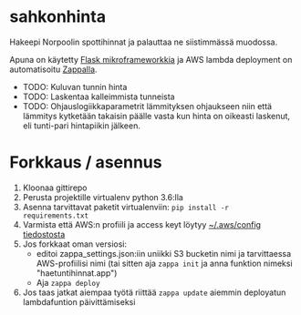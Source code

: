 # sahkonhinta
Hakeepi Norpoolin spottihinnat ja palauttaa ne siistimmässä muodossa.

Apuna on käytetty [Flask mikroframeworkkia](https://www.fullstackpython.com/flask.html) ja AWS lambda deployment on automatisoitu [Zappalla](https://www.zappa.io/).

- TODO: Kuluvan tunnin hinta
- TODO: Laskentaa kalleimmista tunneista
- TODO: Ohjauslogiikkaparametrit lämmityksen ohjaukseen niin että lämmitys kytketään takaisin päälle 
      vasta kun hinta on oikeasti laskenut, eli tunti-pari hintapiikin jälkeen.
      
# Forkkaus / asennus
1. Kloonaa gittirepo
2. Perusta projektille virtualenv python 3.6:lla
3. Asenna tarvittavat paketit virtualenviin: `pip install -r requirements.txt`
4. Varmista että AWS:n profiili ja access keyt löytyy [~/.aws/config tiedostosta](http://docs.aws.amazon.com/cli/latest/userguide/cli-chap-getting-started.html)
5. Jos forkkaat oman versiosi: 
      - editoi zappa_settings.json:iin uniikki S3 bucketin nimi ja tarvittaessa AWS-profiilisi nimi (tai sitten aja `zappa init` ja anna funktion nimeksi "haetuntihinnat.app")
      - Aja `zappa deploy`
6. Jos taas jatkat aiempaa työtä riittää `zappa update` aiemmin deployatun lambdafuntion päivittämiseksi


      
